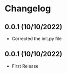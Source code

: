 # Changelog

## 0.0.1 (10/10/2022)
- Corrected the init.py file

## 0.0.1 (10/10/2022)
- First Release
